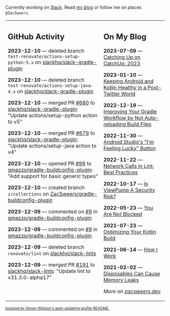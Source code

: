 Currently working on [Slack](https://slack.com/). Read [my blog](https://zacsweers.dev/) or follow me on places `@ZacSweers`.

<table><tr><td valign="top" width="60%">

## GitHub Activity
<!-- githubActivity starts -->
**2023-12-10** — deleted branch `test-renovate/actions-setup-python-5.x` on [slackhq/slack-gradle-plugin](https://github.com/slackhq/slack-gradle-plugin)

**2023-12-10** — deleted branch `test-renovate/actions-setup-java-4.x` on [slackhq/slack-gradle-plugin](https://github.com/slackhq/slack-gradle-plugin)

**2023-12-10** — merged PR [#680](https://github.com/slackhq/slack-gradle-plugin/pull/680) to [slackhq/slack-gradle-plugin](https://github.com/slackhq/slack-gradle-plugin): "Update actions/setup-python action to v5"

**2023-12-10** — merged PR [#679](https://github.com/slackhq/slack-gradle-plugin/pull/679) to [slackhq/slack-gradle-plugin](https://github.com/slackhq/slack-gradle-plugin): "Update actions/setup-java action to v4"

**2023-12-10** — opened PR [#98](https://github.com/gmazzo/gradle-buildconfig-plugin/pull/98) to [gmazzo/gradle-buildconfig-plugin](https://github.com/gmazzo/gradle-buildconfig-plugin): "Add support for basic generic types"

**2023-12-10** — created branch `z/collections` on [ZacSweers/gradle-buildconfig-plugin](https://github.com/ZacSweers/gradle-buildconfig-plugin)

**2023-12-09** — commented on [#9](https://github.com/gmazzo/gradle-buildconfig-plugin/issues/9#issuecomment-1848671929) in [gmazzo/gradle-buildconfig-plugin](https://github.com/gmazzo/gradle-buildconfig-plugin)

**2023-12-09** — commented on [#9](https://github.com/gmazzo/gradle-buildconfig-plugin/issues/9#issuecomment-1848666559) in [gmazzo/gradle-buildconfig-plugin](https://github.com/gmazzo/gradle-buildconfig-plugin)

**2023-12-09** — deleted branch `renovate/lint` on [slackhq/slack-lints](https://github.com/slackhq/slack-lints)

**2023-12-09** — merged PR [#191](https://github.com/slackhq/slack-lints/pull/191) to [slackhq/slack-lints](https://github.com/slackhq/slack-lints): "Update lint to v31.3.0-alpha17"
<!-- githubActivity ends -->
</td><td valign="top" width="40%">

## On My Blog
<!-- blog starts -->
**2023-07-09** — [Catching Up on CatchUp: 2023](https://www.zacsweers.dev/catching-up-on-catchup-2023/)

**2023-01-10** — [Keeping Android and Kotlin Healthy in a Post-Twitter World](https://www.zacsweers.dev/keeping-android-healthy/)

**2022-12-19** — [Improving Your Gradle Workflow by Not Auto-reloading Build Files](https://www.zacsweers.dev/improving-your-workflow-by-not-auto-reloading-build-files/)

**2022-11-30** — [Android Studio's "I'm Feeling Lucky" Button](https://www.zacsweers.dev/android-studios-im-feeling-lucky-button/)

**2022-11-22** — [Network Calls in Lint: Best Practices](https://www.zacsweers.dev/network-calls-in-lint-best-practices/)

**2022-10-17** — [Is ViewPump A Security Risk?](https://www.zacsweers.dev/is-viewpump-a-security-risk/)

**2022-05-23** — [You Are Not Blocked](https://www.zacsweers.dev/you-are-not-blocked/)

**2021-07-23** — [Optimizing Your Kotlin Build](https://www.zacsweers.dev/optimizing-your-kotlin-build/)

**2021-06-14** — [How I Work](https://www.zacsweers.dev/how-i-work/)

**2021-02-02** — [Disposables Can Cause Memory Leaks](https://www.zacsweers.dev/disposables-can-cause-memory-leaks/)
<!-- blog ends -->
_More on [zacsweers.dev](https://zacsweers.dev/)_
</td></tr></table>

<sub><a href="https://simonwillison.net/2020/Jul/10/self-updating-profile-readme/">Inspired by Simon Willison's auto-updating profile README.</a></sub>